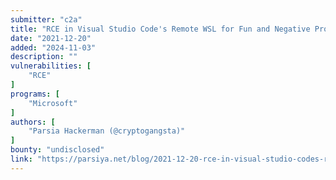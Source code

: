 ```yaml
---
submitter: "c2a"
title: "RCE in Visual Studio Code's Remote WSL for Fun and Negative Profit"
date: "2021-12-20"
added: "2024-11-03"
description: ""
vulnerabilities: [
    "RCE"
]
programs: [
    "Microsoft"
]
authors: [
    "Parsia Hackerman (@cryptogangsta)"
]
bounty: "undisclosed"
link: "https://parsiya.net/blog/2021-12-20-rce-in-visual-studio-codes-remote-wsl-for-fun-and-negative-profit/"
---
```




